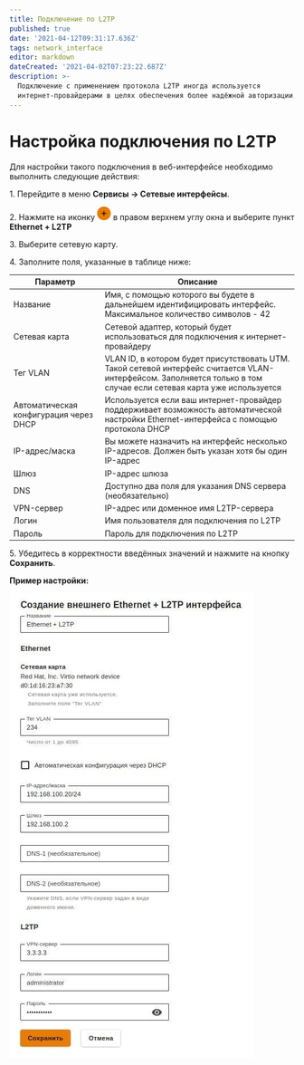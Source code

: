 ```yaml
---
title: Подключение по L2TP
published: true
date: '2021-04-12T09:31:17.636Z'
tags: network_interface
editor: markdown
dateCreated: '2021-04-02T07:23:22.687Z'
description: >-
  Подключение с применением протокола L2TP иногда используется
  интернет-провайдерами в целях обеспечения более надёжной авторизации.
---
```


# Настройка подключения по L2TP

Для настройки такого подключения в веб-интерфейсе необходимо выполнить следующие действия:

1\. Перейдите в меню **Сервисы -> Сетевые интерфейсы**.

2\. Нажмите на иконку ![ok\_with\_icon.png](/.gitbook/assets/ok-with-icon.png) в правом верхнем углу окна и выберите пункт **Ethernet + L2TP**

3\. Выберите сетевую карту.

4\. Заполните поля, указанные в таблице ниже:

| Параметр                               | Описание                                                                                                                                                             |
| -------------------------------------- | -------------------------------------------------------------------------------------------------------------------------------------------------------------------- |
| Название                               | Имя, с помощью которого вы будете в дальнейшем идентифицировать интерфейс. Максимальное количество символов - 42                                                     |
| Сетевая карта                          | Сетевой адаптер, который будет использоваться для подключения к интернет-провайдеру                                                                                  |
| Тег VLAN                               | VLAN ID, в котором будет присутствовать UTM. Такой сетевой интерфейс считается VLAN-интерфейсом. Заполняется только в том случае если сетевая карта уже используется |
| Автоматическая конфигурация через DHCP | Используется если ваш интернет-провайдер поддерживает возможность автоматической настройки Ethernet-интерфейса с помощью протокола DHCP                              |
| IP-адрес/маска                         | Вы можете назначить на интерфейс несколько IP-адресов. Должен быть указан хотя бы один IP-адрес                                                                      |
| Шлюз                                   | IP-адрес шлюза                                                                                                                                                       |
| DNS                                    | Доступно два поля для указания DNS сервера (необязательно)                                                                                                           |
| VPN-сервер                             | IP-адрес или доменное имя L2TP-сервера                                                                                                                               |
| Логин                                  | Имя пользователя для подключения по L2TP                                                                                                                             |
| Пароль                                 | Пароль для подключения по L2TP                                                                                                                                       |

5\. Убедитесь в корректности введённых значений и нажмите на кнопку **Сохранить**.

**Пример настройки:**

![](/.gitbook/assets/ethernet+l2tp.jpg)

